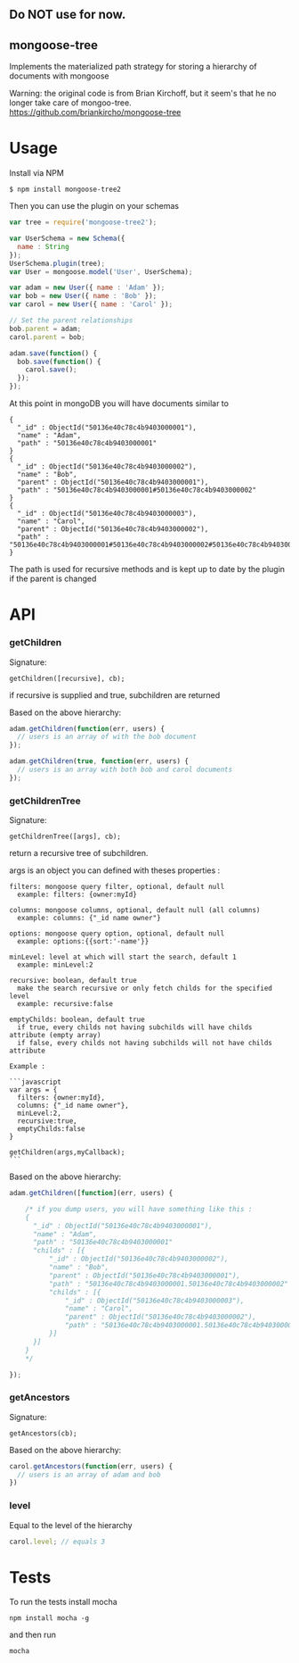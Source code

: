 ## Do NOT use for now.

## mongoose-tree

Implements the materialized path strategy for storing a hierarchy of documents with mongoose

Warning: the original code is from Brian Kirchoff, but it seem's that he no longer take care of mongoo-tree.
https://github.com/briankircho/mongoose-tree



# Usage

Install via NPM

    $ npm install mongoose-tree2

Then you can use the plugin on your schemas

```javascript
var tree = require('mongoose-tree2');

var UserSchema = new Schema({
  name : String
});
UserSchema.plugin(tree);
var User = mongoose.model('User', UserSchema);

var adam = new User({ name : 'Adam' });
var bob = new User({ name : 'Bob' });
var carol = new User({ name : 'Carol' });

// Set the parent relationships
bob.parent = adam;
carol.parent = bob;

adam.save(function() {
  bob.save(function() {
    carol.save();
  });
});
```

At this point in mongoDB you will have documents similar to

    {
      "_id" : ObjectId("50136e40c78c4b9403000001"),
      "name" : "Adam",
      "path" : "50136e40c78c4b9403000001"
    }
    {
      "_id" : ObjectId("50136e40c78c4b9403000002"),
      "name" : "Bob",
      "parent" : ObjectId("50136e40c78c4b9403000001"),
      "path" : "50136e40c78c4b9403000001#50136e40c78c4b9403000002"
    }
    {
      "_id" : ObjectId("50136e40c78c4b9403000003"),
      "name" : "Carol",
      "parent" : ObjectId("50136e40c78c4b9403000002"),
      "path" : "50136e40c78c4b9403000001#50136e40c78c4b9403000002#50136e40c78c4b9403000003"
    }

The path is used for recursive methods and is kept up to date by the plugin if the parent is changed

# API

### getChildren

Signature:

    getChildren([recursive], cb);

if recursive is supplied and true, subchildren are returned

Based on the above hierarchy:

```javascript
adam.getChildren(function(err, users) {
  // users is an array of with the bob document
});

adam.getChildren(true, function(err, users) {
  // users is an array with both bob and carol documents
});
```

### getChildrenTree

Signature:
   
    getChildrenTree([args], cb);

return a recursive tree of subchildren.

args is an object you can defined with theses properties :

    filters: mongoose query filter, optional, default null
      example: filters: {owner:myId}

    columns: mongoose columns, optional, default null (all columns)
      example: columns: {"_id name owner"}

    options: mongoose query option, optional, default null
      example: options:{{sort:'-name'}}

    minLevel: level at which will start the search, default 1
      example: minLevel:2

    recursive: boolean, default true
      make the search recursive or only fetch childs for the specified level
      example: recursive:false

    emptyChilds: boolean, default true
      if true, every childs not having subchilds will have childs attribute (empty array)
      if false, every childs not having subchilds will not have childs attribute

    Example :

    ```javascript
    var args = {
      filters: {owner:myId},
      columns: {"_id name owner"},
      minLevel:2,
      recursive:true,
      emptyChilds:false
    }

    getChildren(args,myCallback);
    ```

Based on the above hierarchy:

```javascript
adam.getChildren([function](err, users) {

    /* if you dump users, you will have something like this :
    {
      "_id" : ObjectId("50136e40c78c4b9403000001"),
      "name" : "Adam",
      "path" : "50136e40c78c4b9403000001"
      "childs" : [{
          "_id" : ObjectId("50136e40c78c4b9403000002"),
          "name" : "Bob",
          "parent" : ObjectId("50136e40c78c4b9403000001"),
          "path" : "50136e40c78c4b9403000001.50136e40c78c4b9403000002"
          "childs" : [{
              "_id" : ObjectId("50136e40c78c4b9403000003"),
              "name" : "Carol",
              "parent" : ObjectId("50136e40c78c4b9403000002"),
              "path" : "50136e40c78c4b9403000001.50136e40c78c4b9403000002.50136e40c78c4b9403000003"
          }]
      }]
    }
    */

});

```

### getAncestors

Signature:

    getAncestors(cb);

Based on the above hierarchy:

```javascript
carol.getAncestors(function(err, users) {
  // users is an array of adam and bob
})
```

### level

Equal to the level of the hierarchy

```javascript
carol.level; // equals 3
```

# Tests

To run the tests install mocha

    npm install mocha -g

and then run

    mocha


